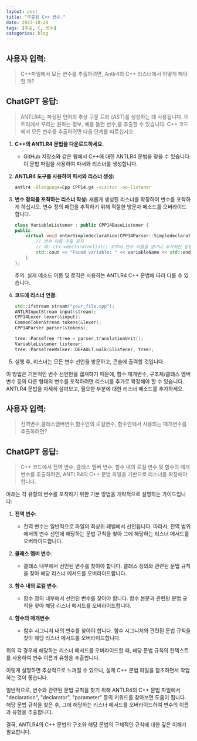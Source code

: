```yaml
---
layout: post
title: "추출된 C++ 변수."
date: 2023-10-24
tags: [추출, C, 변수]
categories: blog
---
```


## 사용자 입력:
> C++파일에서 모든  변수를 추출하려면, Antlr4의 C++ 리스너에서 어떻게 해야 할 까?

## ChatGPT 응답:
> ANTLR4는 파싱된 언어의 추상 구문 트리 (AST)를 생성하는 데 사용됩니다. 이 트리에서 우리는 원하는 정보, 예를 들면 변수,를 추출할 수 있습니다. C++ 코드에서 모든 변수를 추출하려면 다음 단계를 따르십시오:

1. **C++의 ANTLR4 문법을 다운로드하세요.**
    - GitHub 저장소와 같은 웹에서 C++에 대한 ANTLR4 문법을 찾을 수 있습니다. 이 문법 파일을 사용하여 파서와 리스너를 생성합니다.

2. **ANTLR4 도구를 사용하여 파서와 리스너 생성:**
    ```bash
    antlr4 -Dlanguage=Cpp CPP14.g4 -visitor -no-listener
    ```

3. **변수 정의를 포착하는 리스너 작성:**
    새롭게 생성된 리스너를 확장하여 변수를 포착하게 하십시오. 변수 정의 패턴을 추적하기 위해 적절한 방문자 메소드를 오버라이드합니다.

    ```cpp
    class VariableListener : public CPP14BaseListener {
    public:
        virtual void enterSimpledeclaration(CPP14Parser::SimpledeclarationContext *ctx) override {
            // 변수 이름 추출 로직
            // 예: ctx->declaratorlist() 로부터 변수 이름을 얻거나 추가적인 방법을 사용
            std::cout << "Found variable: " << variableName << std::endl;
        }
    };
    ```

    주의: 실제 메소드 이름 및 로직은 사용하는 ANTLR4 C++ 문법에 따라 다를 수 있습니다.

4. **코드에 리스너 연결:**
    ```cpp
    std::ifstream stream("your_file.cpp");
    ANTLRInputStream input(stream);
    CPP14Lexer lexer(&input);
    CommonTokenStream tokens(&lexer);
    CPP14Parser parser(&tokens);
    
    tree::ParseTree *tree = parser.translationUnit();
    VariableListener listener;
    tree::ParseTreeWalker::DEFAULT.walk(&listener, tree);
    ```

5. 실행 후, 리스너는 모든 변수 선언을 방문하고, 콘솔에 출력할 것입니다.

이 방법은 기본적인 변수 선언만을 캡쳐하기 때문에, 함수 매개변수, 구조체/클래스 멤버 변수 등의 다른 형태의 변수를 포착하려면 리스너를 추가로 확장해야 할 수 있습니다. ANTLR4 문법을 자세히 살펴보고, 필요한 부분에 대한 리스너 메소드를 추가하세요.

## 사용자 입력:
> 전역변수,클래스멤버변수,함수안의 로컬변수, 함수안에서 사용되는 매개변수를 추출하려면?

## ChatGPT 응답:
> C++ 코드에서 전역 변수, 클래스 멤버 변수, 함수 내의 로컬 변수 및 함수의 매개변수를 추출하려면, ANTLR4의 C++ 문법 파일을 기반으로 리스너를 확장해야 합니다. 

아래는 각 유형의 변수를 포착하기 위한 기본 방법을 개략적으로 설명하는 가이드입니다:

1. **전역 변수**:
    - 전역 변수는 일반적으로 파일의 최상위 레벨에서 선언됩니다. 따라서, 전역 범위에서의 변수 선언에 해당하는 문법 규칙을 찾아 그에 해당하는 리스너 메서드를 오버라이드합니다.

2. **클래스 멤버 변수**:
    - 클래스 내부에서 선언된 변수를 찾아야 합니다. 클래스 정의와 관련된 문법 규칙을 찾아 해당 리스너 메서드를 오버라이드합니다.

3. **함수 내의 로컬 변수**:
    - 함수 정의 내부에서 선언된 변수를 찾아야 합니다. 함수 본문과 관련된 문법 규칙을 찾아 해당 리스너 메서드를 오버라이드합니다.

4. **함수의 매개변수**:
    - 함수 시그니처 내의 변수를 찾아야 합니다. 함수 시그니처와 관련된 문법 규칙을 찾아 해당 리스너 메서드를 오버라이드합니다.

위의 각 경우에 해당하는 리스너 메서드를 오버라이드할 때, 해당 문법 규칙의 컨텍스트를 사용하여 변수 이름과 유형을 추출합니다.

이렇게 설명하면 추상적으로 느껴질 수 있으니, 실제 C++ 문법 파일을 참조하면서 작업하는 것이 좋습니다. 

일반적으로, 변수와 관련된 문법 규칙을 찾기 위해 ANTLR4의 C++ 문법 파일에서 "declaration", "declarator", "parameter" 등의 키워드를 찾아보면 도움이 됩니다. 해당 문법 규칙을 찾은 후, 그에 해당하는 리스너 메서드를 오버라이드하여 변수의 이름과 유형을 추출합니다.

결국, ANTLR4의 C++ 문법의 구조와 해당 문법의 구체적인 규칙에 대한 깊은 이해가 필요합니다.

